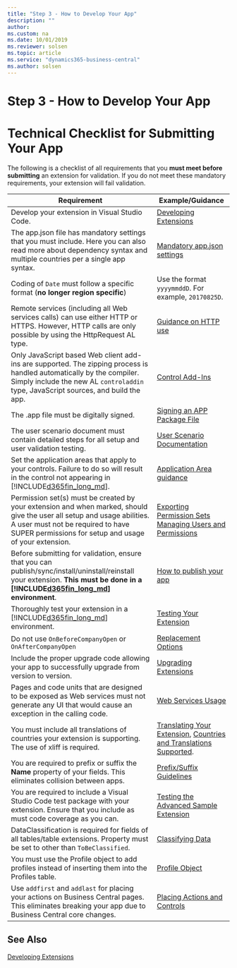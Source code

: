 ```yaml
---
title: "Step 3 - How to Develop Your App"
description: ""
author: 
ms.custom: na
ms.date: 10/01/2019
ms.reviewer: solsen
ms.topic: article
ms.service: "dynamics365-business-central"
ms.author: solsen
---
```


# Step 3 - How to Develop Your App

# Technical Checklist for Submitting Your App

The following is a checklist of all requirements that you **must meet before submitting** an extension for validation. If you do not meet these mandatory requirements, your extension will fail validation. 

|Requirement|Example/Guidance|
|-----------|----------------|
|Develop your extension in Visual Studio Code.|[Developing Extensions](../devenv-dev-overview.md)|
|The app.json file has mandatory settings that you must include. Here you can also read more about dependency syntax and multiple countries per a single app syntax.|[Mandatory app.json settings](../devenv-json-files.md)|
|Coding of `Date` must follow a specific format (**no longer region specific**)|Use the format `yyyymmddD`. For example, `20170825D`.|
|Remote services (including all Web services calls) can use either HTTP or HTTPS. However, HTTP calls are only possible by using the HttpRequest AL type.|[Guidance on HTTP use](../devenv-restapi-overview.md)|
|Only JavaScript based Web client add-ins are supported. The zipping process is handled automatically by the compiler. Simply include the new AL `controladdin` type, JavaScript sources, and build the app.|[Control Add-Ins](../devenv-control-addin-object.md)|
|The .app file must be digitally signed.|[Signing an APP Package File](../devenv-sign-extension.md)|
|The user scenario document must contain detailed steps for all setup and user validation testing.|[User Scenario Documentation](../../compliance/apptest-userscenario.md)|
|Set the application areas that apply to your controls. Failure to do so will result in the control not appearing in [!INCLUDE[d365fin_long_md](../includes/d365fin_long_md.md)].|[Application Area guidance](../properties/devenv-applicationarea-property.md)|
|Permission set(s) must be created by your extension and when marked, should give the user all setup and usage abilities. A user must not be required to have SUPER permissions for setup and usage of your extension.|[Exporting Permission Sets](../devenv-export-permission-sets.md)<br>[Managing Users and Permissions](https://docs.microsoft.com/en-us/dynamics365/business-central/ui-how-users-permissions)|
|Before submitting for validation, ensure that you can publish/sync/install/uninstall/reinstall your extension. **This must be done in a [!INCLUDE[d365fin_long_md](../includes/d365fin_long_md.md)] environment**.|[How to publish your app](../devenv-how-publish-and-install-an-extension-v2.md)|
|Thoroughly test your extension in a [!INCLUDE[d365fin_long_md](../includes/d365fin_long_md.md)] environment.|[Testing Your Extension](../../compliance/apptest-testingyourextension.md)|
|Do not use `OnBeforeCompanyOpen` or `OnAfterCompanyOpen`|[Replacement Options](../../compliance/apptest-onbeforecompanyopen.md)|
|Include the proper upgrade code allowing your app to successfully upgrade from version to version.|[Upgrading Extensions](../devenv-upgrading-extensions.md)|
|Pages and code units that are designed to be exposed as Web services must not generate any UI that would cause an exception in the calling code.|[Web Services Usage](../../compliance/apptest-webservices.md)|
|You must include all translations of countries your extension is supporting. The use of xliff is required.|[Translating Your Extension](../devenv-work-with-translation-files.md), [Countries and Translations Supported](../../compliance/apptest-countries-and-translations.md).|
|You are required to prefix or suffix the **Name** property of your fields. This eliminates collision between apps.|[Prefix/Suffix Guidelines](../../compliance/apptest-prefix-suffix.md)|
|You are required to include a Visual Studio Code test package with your extension. Ensure that you include as must code coverage as you can.|[Testing the Advanced Sample Extension](../devenv-extension-advanced-example-test.md)|
|DataClassification is required for fields of all tables/table extensions. Property must be set to other than `ToBeClassified`.|[Classifying Data](../devenv-classifying-data.md)|
|You must use the Profile object to add profiles instead of inserting them into the Profiles table.|[Profile Object](../devenv-profile-object.md)|
|Use `addfirst` and `addlast` for placing your actions on Business Central pages. This eliminates breaking your app due to Business Central core changes.|[Placing Actions and Controls](../devenv-pages-overview.md#using-keywords-to-place-actions-and-controls)|

<!-- 
|Permission set(s) must be created by your extension and when marked, should give the user all setup and usage abilities. A user must not be required to have SUPER permissions for setup and usage of your extension.|[Packaging the Permission Set](https://docs.microsoft.com/en-us/powershell/module/microsoft.dynamics.nav.apps.tools/new-navapppackage?view=dynamicsnav-ps-2017)| , [How to: Export Permission Sets](../How-to-Import-Export-Permission-Sets-Permissions.md) |
-->

## See Also
[Developing Extensions](../devenv-dev-overview.md)  
